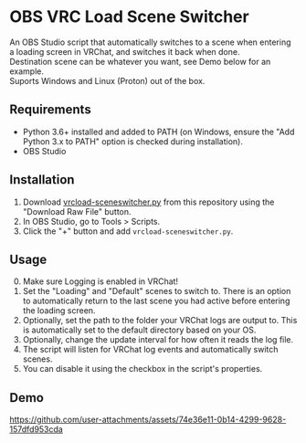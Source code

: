 # OBS VRC Load Scene Switcher

An OBS Studio script that automatically switches to a scene when entering a loading screen in VRChat, and switches it back when done.<br>
Destination scene can be whatever you want, see Demo below for an example.<br>
Suports Windows and Linux (Proton) out of the box.

## Requirements
- Python 3.6+ installed and added to PATH (on Windows, ensure the "Add Python 3.x to PATH" option is checked during installation).
- OBS Studio

## Installation
1. Download [vrcload-sceneswitcher.py](vrcload-sceneswitcher.py) from this repository using the "Download Raw File" button.
2. In OBS Studio, go to Tools > Scripts.
3. Click the "+" button and add `vrcload-sceneswitcher.py`.

## Usage
0. Make sure Logging is enabled in VRChat!
1. Set the "Loading" and "Default" scenes to switch to. There is an option to automatically return to the last scene you had active before entering the loading screen.
2. Optionally, set the path to the folder your VRChat logs are output to. This is automatically set to the default directory based on your OS.
3. Optionally, change the update interval for how often it reads the log file.
4. The script will listen for VRChat log events and automatically switch scenes.
5. You can disable it using the checkbox in the script's properties.

## Demo
https://github.com/user-attachments/assets/74e36e11-0b14-4299-9628-157dfd953cda

